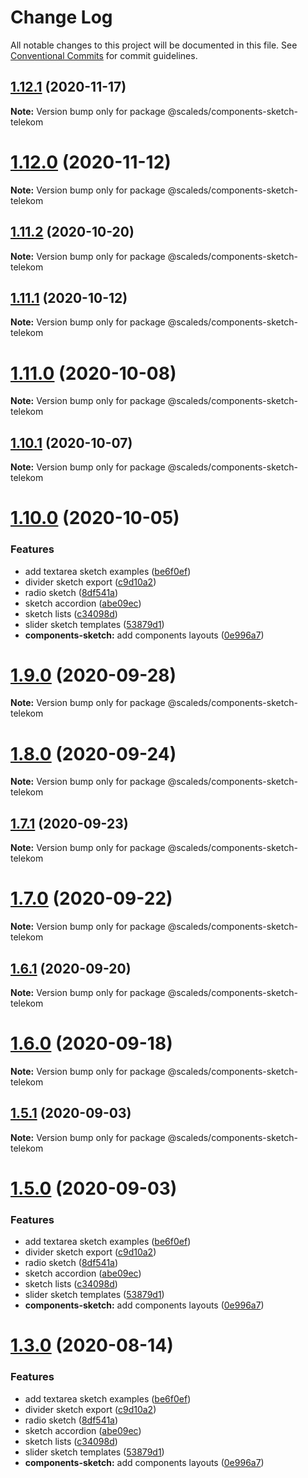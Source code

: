 # Change Log

All notable changes to this project will be documented in this file.
See [Conventional Commits](https://conventionalcommits.org) for commit guidelines.

## [1.12.1](https://gitlab.com/scale-ds/scale-telekom/compare/v1.12.0...v1.12.1) (2020-11-17)

**Note:** Version bump only for package @scaleds/components-sketch-telekom





# [1.12.0](https://gitlab.com/scale-ds/scale-telekom/compare/v1.11.2...v1.12.0) (2020-11-12)

**Note:** Version bump only for package @scaleds/components-sketch-telekom





## [1.11.2](https://gitlab.com/scale-ds/scale-telekom/compare/v1.11.1...v1.11.2) (2020-10-20)

**Note:** Version bump only for package @scaleds/components-sketch-telekom





## [1.11.1](https://gitlab.com/scale-ds/scale-telekom/compare/v1.11.0...v1.11.1) (2020-10-12)

**Note:** Version bump only for package @scaleds/components-sketch-telekom





# [1.11.0](https://gitlab.com/scale-ds/scale-telekom/compare/v1.10.1...v1.11.0) (2020-10-08)

**Note:** Version bump only for package @scaleds/components-sketch-telekom





## [1.10.1](https://gitlab.com/scale-ds/scale-telekom/compare/v1.10.0...v1.10.1) (2020-10-07)

**Note:** Version bump only for package @scaleds/components-sketch-telekom





# [1.10.0](https://gitlab.com/scale-ds/scale-telekom/compare/v1.2.0...v1.10.0) (2020-10-05)


### Features

* add textarea sketch examples ([be6f0ef](https://gitlab.com/scale-ds/scale-telekom/commit/be6f0efdb062bbbeb28bdfde2072674068861108))
* divider sketch export ([c9d10a2](https://gitlab.com/scale-ds/scale-telekom/commit/c9d10a2b5e2a958275b97adc4c9c19a0b57934bc))
* radio sketch ([8df541a](https://gitlab.com/scale-ds/scale-telekom/commit/8df541adf089993c4d29f56012c49c39f5619e6d))
* sketch accordion ([abe09ec](https://gitlab.com/scale-ds/scale-telekom/commit/abe09ecc16b1ec59b5f56e23a8ce801c85eb2bef))
* sketch lists ([c34098d](https://gitlab.com/scale-ds/scale-telekom/commit/c34098db1ac1171484f9e834d9363a77b0941727))
* slider sketch templates ([53879d1](https://gitlab.com/scale-ds/scale-telekom/commit/53879d1ed8a8e85ae028d5c3901382a999d2b959))
* **components-sketch:** add components layouts ([0e996a7](https://gitlab.com/scale-ds/scale-telekom/commit/0e996a7797ba2a92e593944b7c5a2e34c8e2db99))





# [1.9.0](https://gitlab.com/scale-ds/scale-telekom/compare/v1.8.0...v1.9.0) (2020-09-28)

**Note:** Version bump only for package @scaleds/components-sketch-telekom





# [1.8.0](https://gitlab.com/scale-ds/scale-telekom/compare/v1.7.1...v1.8.0) (2020-09-24)

**Note:** Version bump only for package @scaleds/components-sketch-telekom





## [1.7.1](https://gitlab.com/scale-ds/scale-telekom/compare/v1.7.0...v1.7.1) (2020-09-23)

**Note:** Version bump only for package @scaleds/components-sketch-telekom





# [1.7.0](https://gitlab.com/scale-ds/scale-telekom/compare/v1.6.1...v1.7.0) (2020-09-22)

**Note:** Version bump only for package @scaleds/components-sketch-telekom





## [1.6.1](https://gitlab.com/scale-ds/scale-telekom/compare/v1.6.0...v1.6.1) (2020-09-20)

**Note:** Version bump only for package @scaleds/components-sketch-telekom





# [1.6.0](https://gitlab.com/scale-ds/scale-telekom/compare/v1.5.1...v1.6.0) (2020-09-18)

**Note:** Version bump only for package @scaleds/components-sketch-telekom





## [1.5.1](https://gitlab.com/scale-ds/scale-telekom/compare/v1.5.0...v1.5.1) (2020-09-03)

**Note:** Version bump only for package @scaleds/components-sketch-telekom





# [1.5.0](https://gitlab.com/scale-ds/scale-telekom/compare/v1.2.0...v1.5.0) (2020-09-03)


### Features

* add textarea sketch examples ([be6f0ef](https://gitlab.com/scale-ds/scale-telekom/commit/be6f0efdb062bbbeb28bdfde2072674068861108))
* divider sketch export ([c9d10a2](https://gitlab.com/scale-ds/scale-telekom/commit/c9d10a2b5e2a958275b97adc4c9c19a0b57934bc))
* radio sketch ([8df541a](https://gitlab.com/scale-ds/scale-telekom/commit/8df541adf089993c4d29f56012c49c39f5619e6d))
* sketch accordion ([abe09ec](https://gitlab.com/scale-ds/scale-telekom/commit/abe09ecc16b1ec59b5f56e23a8ce801c85eb2bef))
* sketch lists ([c34098d](https://gitlab.com/scale-ds/scale-telekom/commit/c34098db1ac1171484f9e834d9363a77b0941727))
* slider sketch templates ([53879d1](https://gitlab.com/scale-ds/scale-telekom/commit/53879d1ed8a8e85ae028d5c3901382a999d2b959))
* **components-sketch:** add components layouts ([0e996a7](https://gitlab.com/scale-ds/scale-telekom/commit/0e996a7797ba2a92e593944b7c5a2e34c8e2db99))





# [1.3.0](https://gitlab.com/scale-ds/scale-telekom/compare/v1.2.0...v1.3.0) (2020-08-14)


### Features

* add textarea sketch examples ([be6f0ef](https://gitlab.com/scale-ds/scale-telekom/commit/be6f0efdb062bbbeb28bdfde2072674068861108))
* divider sketch export ([c9d10a2](https://gitlab.com/scale-ds/scale-telekom/commit/c9d10a2b5e2a958275b97adc4c9c19a0b57934bc))
* radio sketch ([8df541a](https://gitlab.com/scale-ds/scale-telekom/commit/8df541adf089993c4d29f56012c49c39f5619e6d))
* sketch accordion ([abe09ec](https://gitlab.com/scale-ds/scale-telekom/commit/abe09ecc16b1ec59b5f56e23a8ce801c85eb2bef))
* sketch lists ([c34098d](https://gitlab.com/scale-ds/scale-telekom/commit/c34098db1ac1171484f9e834d9363a77b0941727))
* slider sketch templates ([53879d1](https://gitlab.com/scale-ds/scale-telekom/commit/53879d1ed8a8e85ae028d5c3901382a999d2b959))
* **components-sketch:** add components layouts ([0e996a7](https://gitlab.com/scale-ds/scale-telekom/commit/0e996a7797ba2a92e593944b7c5a2e34c8e2db99))
